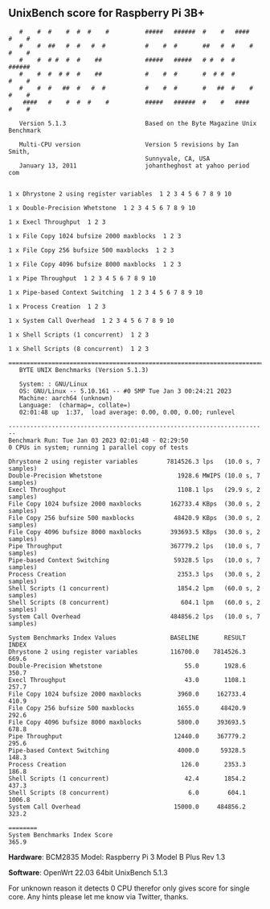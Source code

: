 UnixBench score for Raspberry Pi 3B+
-------------

                
				

    
       #    #  #    #  #  #    #          #####   ######  #    #   ####   #    #
       #    #  ##   #  #   #  #           #    #  #       ##   #  #    #  #    #
       #    #  # #  #  #    ##            #####   #####   # #  #  #       ######
       #    #  #  # #  #    ##            #    #  #       #  # #  #       #    #
       #    #  #   ##  #   #  #           #    #  #       #   ##  #    #  #    #
        ####   #    #  #  #    #          #####   ######  #    #   ####   #    #
    
       Version 5.1.3                      Based on the Byte Magazine Unix Benchmark
    
       Multi-CPU version                  Version 5 revisions by Ian Smith,
                                          Sunnyvale, CA, USA
       January 13, 2011                   johantheghost at yahoo period com
    
    
    1 x Dhrystone 2 using register variables  1 2 3 4 5 6 7 8 9 10
    
    1 x Double-Precision Whetstone  1 2 3 4 5 6 7 8 9 10
    
    1 x Execl Throughput  1 2 3
    
    1 x File Copy 1024 bufsize 2000 maxblocks  1 2 3
    
    1 x File Copy 256 bufsize 500 maxblocks  1 2 3
    
    1 x File Copy 4096 bufsize 8000 maxblocks  1 2 3
    
    1 x Pipe Throughput  1 2 3 4 5 6 7 8 9 10
    
    1 x Pipe-based Context Switching  1 2 3 4 5 6 7 8 9 10
    
    1 x Process Creation  1 2 3
    
    1 x System Call Overhead  1 2 3 4 5 6 7 8 9 10
    
    1 x Shell Scripts (1 concurrent)  1 2 3
    
    1 x Shell Scripts (8 concurrent)  1 2 3
    
    ========================================================================
       BYTE UNIX Benchmarks (Version 5.1.3)
    
       System: : GNU/Linux
       OS: GNU/Linux -- 5.10.161 -- #0 SMP Tue Jan 3 00:24:21 2023
       Machine: aarch64 (unknown)
       Language:  (charmap=, collate=)
       02:01:48 up  1:37,  load average: 0.00, 0.00, 0.00; runlevel 
    
    ------------------------------------------------------------------------
    Benchmark Run: Tue Jan 03 2023 02:01:48 - 02:29:50
    0 CPUs in system; running 1 parallel copy of tests
    
    Dhrystone 2 using register variables        7814526.3 lps   (10.0 s, 7 samples)
    Double-Precision Whetstone                     1928.6 MWIPS (10.0 s, 7 samples)
    Execl Throughput                               1108.1 lps   (29.9 s, 2 samples)
    File Copy 1024 bufsize 2000 maxblocks        162733.4 KBps  (30.0 s, 2 samples)
    File Copy 256 bufsize 500 maxblocks           48420.9 KBps  (30.0 s, 2 samples)
    File Copy 4096 bufsize 8000 maxblocks        393693.5 KBps  (30.0 s, 2 samples)
    Pipe Throughput                              367779.2 lps   (10.0 s, 7 samples)
    Pipe-based Context Switching                  59328.5 lps   (10.0 s, 7 samples)
    Process Creation                               2353.3 lps   (30.0 s, 2 samples)
    Shell Scripts (1 concurrent)                   1854.2 lpm   (60.0 s, 2 samples)
    Shell Scripts (8 concurrent)                    604.1 lpm   (60.0 s, 2 samples)
    System Call Overhead                         484856.2 lps   (10.0 s, 7 samples)
    
    System Benchmarks Index Values               BASELINE       RESULT    INDEX
    Dhrystone 2 using register variables         116700.0    7814526.3    669.6
    Double-Precision Whetstone                       55.0       1928.6    350.7
    Execl Throughput                                 43.0       1108.1    257.7
    File Copy 1024 bufsize 2000 maxblocks          3960.0     162733.4    410.9
    File Copy 256 bufsize 500 maxblocks            1655.0      48420.9    292.6
    File Copy 4096 bufsize 8000 maxblocks          5800.0     393693.5    678.8
    Pipe Throughput                               12440.0     367779.2    295.6
    Pipe-based Context Switching                   4000.0      59328.5    148.3
    Process Creation                                126.0       2353.3    186.8
    Shell Scripts (1 concurrent)                     42.4       1854.2    437.3
    Shell Scripts (8 concurrent)                      6.0        604.1   1006.8
    System Call Overhead                          15000.0     484856.2    323.2
                                                                       ========
    System Benchmarks Index Score                                         365.9
    
    




**Hardware**: BCM2835
Model: Raspberry Pi 3 Model B Plus Rev 1.3

**Software**: OpenWrt 22.03 64bit
UnixBench 5.1.3

For unknown reason it detects 0 CPU therefor only gives score for single core. Any hints please let me know via Twitter, thanks.


